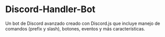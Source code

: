 # Discord-Handler-Bot
Un bot de Discord avanzado creado con Discord.js que incluye manejo de comandos (prefix y slash), botones, eventos y más características.
